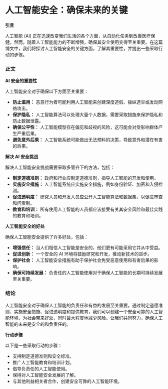 # 人工智能安全：确保未来的关键

**引言**

人工智能 (AI) 正在迅速改变我们生活的各个方面，从自动化任务到改善医疗保健。然而，随着人工智能能力的不断增强，确保其安全使用变得至关重要。在这篇博文中，我们将探讨人工智能安全的关键方面，了解其重要性，并提出一些采取行动的步骤。

### 正文

**AI 安全的重要性**

人工智能安全对于确保以下方面至关重要：

* **防止滥用：** 恶意行为者可能利用人工智能来创建深度造假、操纵选举或发动网络攻击。
* **保护隐私：** 人工智能算法可以处理大量个人数据，需要采取措施来保护隐私和防止数据泄露。
* **确保公平性：** 人工智能模型存在偏见和歧视的风险，这可能会对受影响群体产生严重后果。
* **避免意外后果：** 人工智能系统可能做出无法预料的决策，导致意外和潜在有害的后果。

**解决 AI 安全挑战**

解决人工智能安全挑战需要采取多管齐下的方法，包括：

* **制定道德准则：** 政府和行业应制定道德准则，指导人工智能的开发和使用。
* **实施安全措施：** 人工智能系统应实施安全措施，例如身份验证、加密和入侵检测。
* **促进透明度：** 研究人员和开发人员应公开人工智能算法和数据集，以促进审查和问责制。
* **教育和培训：** 所有使用人工智能的人员都应该接受有关其安全风险和最佳实践的教育和培训。

**人工智能安全的好处**

确保人工智能安全提供了许多好处，包括：

* **增强信任：** 当人们相信人工智能是安全的，他们更有可能采用它并从中受益。
* **促进创新：** 一个安全的 AI 环境将鼓励研究和开发，推动新技术的进步。
* **保护社会：** 人工智能安全措施有助于保护社会免受恶意使用和有害后果的影响。
* **确保可持续发展：** 负责任的人工智能使用对于确保人工智能的长期可持续发展至关重要。

### 结论

人工智能安全对于确保人工智能的负责任和有益的发展至关重要。通过制定道德准则、实施安全措施、促进透明度和提供教育，我们可以创建一个安全可靠的人工智能环境，为社会带来好处，同时最大程度地减少风险。让我们共同努力，确保人工智能的未来是安全的和负责任的。

**行动步骤**

以下是一些采取行动的步骤：

* 支持制定道德准则和安全标准。
* 推广人工智能教育和培训计划。
* 倡导负责任的人工智能使用。
* 保持对人工智能安全发展的了解。
* 与其他利益相关者合作，创建安全可靠的人工智能环境。
